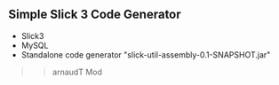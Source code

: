 ## Simple Slick 3 Code Generator

- Slick3 
- MySQL
- Standalone code generator 
  "slick-util-assembly-0.1-SNAPSHOT.jar"
  
>> arnaudT Mod
  
  


